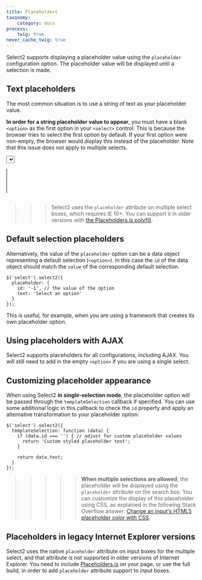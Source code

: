 ```yaml
---
title: Placeholders
taxonomy:
    category: docs
process:
    twig: true
never_cache_twig: true
---
```


Select2 supports displaying a placeholder value using the `placeholder` configuration option. The placeholder value will be displayed until a selection is made.

## Text placeholders

The most common situation is to use a string of text as your placeholder value.

**In order for a string placeholder value to appear**, you must have a blank `<option>` as the first option in your `<select>` control.  This is because the browser tries to select the first option by default. If your first option were non-empty, the browser would display this instead of the placeholder. Note that this issue does not apply to multiple selects.

<div class="s2-example">
  <p>
    <select class="js-example-placeholder-single js-states form-control">
      <option></option>
    </select>
  </p>
  <p>
    <select class="js-example-placeholder-multiple js-states form-control" multiple="multiple"></select>
  </p>
</div>

<pre data-fill-from=".js-code-placeholder"></pre>

<script type="text/javascript" class="js-code-placeholder">
    $(".js-example-placeholder-single").select2({
      placeholder: "Select a state",
      allowClear: true
    });
    
    $(".js-example-placeholder-multiple").select2({
      placeholder: "Select a state"
    });
</script>

>>> Select2 uses the `placeholder` attribute on multiple select boxes, which requires IE 10+. You can support it in older versions with <a href="https://github.com/jamesallardice/Placeholders.js">the Placeholders.js polyfill</a>.

## Default selection placeholders

Alternatively, the value of the `placeholder` option can be a data object representing a default selection (`<option>`). In this case the `id` of the data object should match the `value` of the corresponding default selection.

```
$('select').select2({
  placeholder: {
    id: '-1', // the value of the option
    text: 'Select an option'
  }
});
```

This is useful, for example, when you are using a framework that creates its own placeholder option.

## Using placeholders with AJAX

Select2 supports placeholders for all configurations, including AJAX. You will still need to add in the empty `<option>` if you are using a single select.

## Customizing placeholder appearance

When using Select2 **in single-selection mode**, the placeholder option will be passed through the `templateSelection` callback if specified. You can use some additional logic in this callback to check the `id` property and apply an alternative transformation to your placeholder option:

```
$('select').select2({
  templateSelection: function (data) {
    if (data.id === '') { // adjust for custom placeholder values
      return 'Custom styled placeholder text';
    }

    return data.text;
  }
});
```

>>>>> **When multiple selections are allowed**, the placeholder will be displayed using the `placeholder` attribute on the search box. You can customize the display of this placeholder using CSS, as explained in the following Stack Overflow answer: [Change an input's HTML5 placeholder color with CSS](http://stackoverflow.com/q/2610497/359284).

## Placeholders in legacy Internet Explorer versions

Select2 uses the native `placeholder` attribute on input boxes for the multiple select, and that attribute is not supported in older versions of Internet Explorer. You need to include [Placeholders.js](https://github.com/jamesallardice/Placeholders.js) on your page, or use the full build, in order to add `placeholder` attribute support to input boxes.

